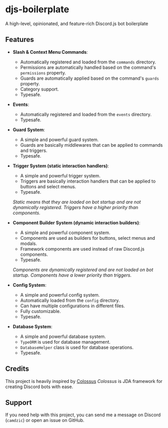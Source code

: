 # djs-boilerplate

A high-level, opinionated, and feature-rich Discord.js bot boilerplate

## Features

- **Slash & Context Menu Commands**: 
  - Automatically registered and loaded from the `commands` directory.
  - Permissions are automatically handled based on the command's `permissions` property.
  - Guards are automatically applied based on the command's `guards` property.
  - Category support.
  - Typesafe.
- **Events**:
  - Automatically registered and loaded from the `events` directory.
  - Typesafe.
- **Guard System**:
  - A simple and powerful guard system.
  - Guards are basically middlewares that can be applied to commands and triggers.
  - Typesafe.
- **Trigger System (static interaction handlers)**:
  - A simple and powerful trigger system.
  - Triggers are basically interaction handlers that can be applied to buttons and select menus.
  - Typesafe.

  *Static means that they are loaded on bot startup and are not dynamically registered.*
  *Triggers have a higher priority than components.*
- **Component Builder System (dynamic interaction builders)**:
  - A simple and powerful component system.
  - Components are used as builders for buttons, select menus and modals.
  - Framework components are used instead of raw Discord.js components.
  - Typesafe.

  *Components are dynamically registered and are not loaded on bot startup.*
  *Components have a lower priority than triggers.*
- **Config System**:
  - A simple and powerful config system.
  - Automatically loaded from the `config` directory.
  - Can have multiple configurations in different files.
  - Fully customizable.
  - Typesafe.
- **Database System**:
  - A simple and powerful database system.
  - `TypeORM` is used for database management.
  - `DatabaseHelper` class is used for database operations.
  - Typesafe.

## Credits

This project is heavily inspired by [Colossus](https://github.com/RyanLandDev/Colossus)
*Colossus* is JDA framework for creating Discord bots with ease.

## Support

If you need help with this project, you can send me a message on Discord (`camdzic`) or open an issue on GitHub.